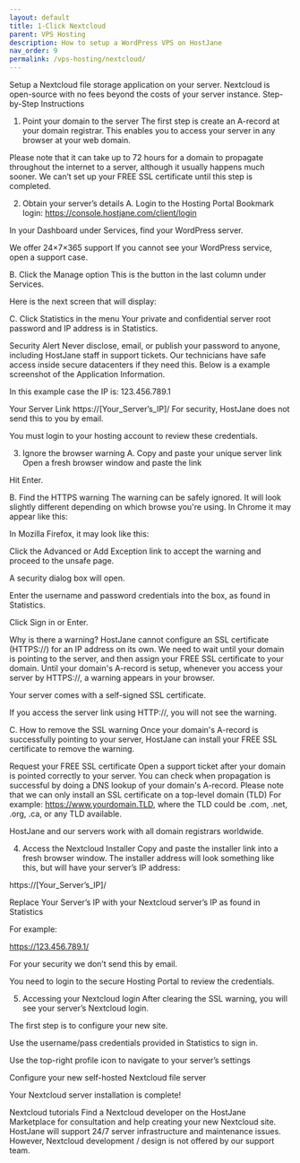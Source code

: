 ```yaml
---
layout: default
title: 1-Click Nextcloud
parent: VPS Hosting
description: How to setup a WordPress VPS on HostJane
nav_order: 9
permalink: /vps-hosting/nextcloud/
---
```


Setup a Nextcloud file storage application on your server. Nextcloud is open-source with no fees beyond the costs of your server instance.
Step-by-Step Instructions
1. Point your domain to the server
The first step is create an A-record at your domain registrar.
This enables you to access your server in any browser at your web domain.

Please note that it can take up to 72 hours for a domain to propagate throughout the internet to a server, although it usually happens much sooner.
We can’t set up your FREE SSL certificate until this step is completed.

2. Obtain your server’s details
A. Login to the Hosting Portal
Bookmark login: https://console.hostjane.com/client/login

In your Dashboard under Services, find your WordPress server.



We offer 24×7×365 support
If you cannot see your WordPress service, open a support case.

B. Click the Manage option
This is the button in the last column under Services.

Here is the next screen that will display: 



C. Click Statistics in the menu
Your private and confidential server root password and IP address is in Statistics.

Security Alert
Never disclose, email, or publish your password to anyone, including HostJane staff in support tickets. Our technicians have safe access inside secure datacenters if they need this.
Below is a example screenshot of the Application Information.



In this example case the IP is: 123.456.789.1

Your Server Link
https://[Your_Server’s_IP]/
For security, HostJane does not send this to you by email.

You must login to your hosting account to review these credentials.

3. Ignore the browser warning
A. Copy and paste your unique server link 
Open a fresh browser window and paste the link

Hit Enter.

B. Find the HTTPS warning
The warning can be safely ignored.
It will look slightly different depending on which browse you're using. In Chrome it may appear like this:



In Mozilla Firefox, it may look like this:



Click the Advanced or Add Exception link to accept the warning and proceed to the unsafe page.

A security dialog box will open.



Enter the username and password credentials into the box, as found in Statistics.

Click Sign in or Enter.

Why is there a warning?
HostJane cannot configure an SSL certificate (HTTPS://) for an IP address on its own. We need to wait until your domain is pointing to the server, and then assign your FREE SSL certificate to your domain.
Until your domain's A-record is setup, whenever you access your server by HTTPS://, a warning appears in your browser.

Your server comes with a self-signed SSL certificate.

If you access the server link using HTTP://, you will not see the warning. 

C. How to remove the SSL warning
Once your domain's A-record is successfully pointing to your server, HostJane can install your FREE SSL certificate to remove the warning.

Request your FREE SSL certificate
Open a support ticket after your domain is pointed correctly to your server.
You can check when propagation is successful by doing a DNS lookup of your domain's A-record.
Please note that we can only install an SSL certificate on a top-level domain (TLD)
For example: https://www.yourdomain.TLD, where the TLD could be .com, .net, .org, .ca, or any TLD available.

HostJane and our servers work with all domain registrars worldwide.

4. Access the Nextcloud Installer
Copy and paste the installer link into a fresh browser window. The installer address will look something like this, but will have your server’s IP address:

https://[Your_Server’s_IP]/

Replace Your Server’s IP with your Nextcloud server’s IP as found in Statistics

For example:

https://123.456.789.1/

For your security we don’t send this by email.

You need to login to the secure Hosting Portal to review the credentials.

5. Accessing your Nextcloud login
After clearing the SSL warning, you will see your server’s Nextcloud login.

The first step is to configure your new site.



Use the username/pass credentials provided in Statistics to sign in.



Use the top-right profile icon to navigate to your server’s settings



Configure your new self-hosted Nextcloud file server



Your Nextcloud server installation is complete!

Nextcloud tutorials
Find a Nextcloud developer on the HostJane Marketplace for consultation and help creating your new Nextcloud site.
HostJane will support 24/7 server infrastructure and maintenance issues. However, Nextcloud development / design is not offered by our support team.